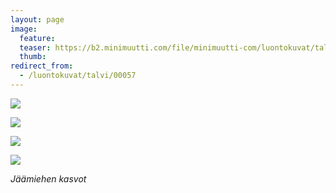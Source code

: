 ```yaml
---
layout: page
image:
  feature:
  teaser: https://b2.minimuutti.com/file/minimuutti-com/luontokuvat/talvi/3/DS43864-245px.jpg
  thumb:
redirect_from:
  - /luontokuvat/talvi/00057
---
```


[![](https://b2.minimuutti.com/file/minimuutti-com/luontokuvat/talvi/3/DS43865-800px.jpg)](https://dl.dropboxusercontent.com/sh/ea1wtnz7z734o12/AAA4INAzEyYJqKkRXLr1amCEa/luontokuvat/talvi/3/DS43865.jpg)

[![](https://b2.minimuutti.com/file/minimuutti-com/luontokuvat/talvi/3/DS43866-800px.jpg)](https://dl.dropboxusercontent.com/sh/ea1wtnz7z734o12/AABEoEd4Lf89PqUyDIqhrwO_a/luontokuvat/talvi/3/DS43866.jpg)

[![](https://b2.minimuutti.com/file/minimuutti-com/luontokuvat/talvi/3/DS43862-800px.jpg)](https://dl.dropboxusercontent.com/sh/ea1wtnz7z734o12/AADGCfD-D87sf4GUk4pD447ca/luontokuvat/talvi/3/DS43862.jpg)

[![](https://b2.minimuutti.com/file/minimuutti-com/luontokuvat/talvi/3/DS43864-800px.jpg)](https://dl.dropboxusercontent.com/sh/ea1wtnz7z734o12/AAALzFcW57-l_TqTrVO6M8xba/luontokuvat/talvi/3/DS43864.jpg)

*Jäämiehen kasvot*
